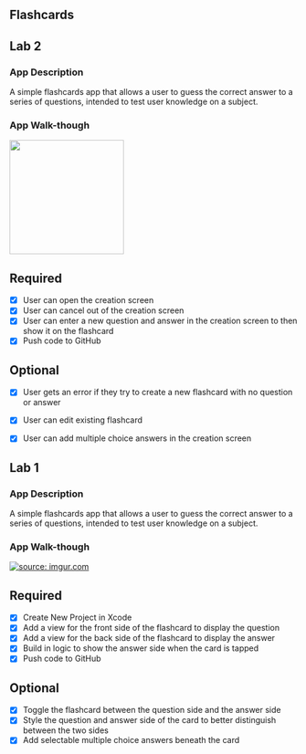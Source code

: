 ## Flashcards

## Lab 2

### App Description
A simple flashcards app that allows a user to guess the correct answer to a series of questions, intended to test user knowledge on a subject.

### App Walk-though

<img src=https://i.imgur.com/itHDPzP.gif width=200><br>

## Required
- [x] User can open the creation screen
- [x] User can cancel out of the creation screen
- [x] User can enter a new question and answer in the creation screen to then show it on the flashcard
- [x] Push code to GitHub
## Optional
- [x] User gets an error if they try to create a new flashcard with no question or answer
- [x] User can edit existing flashcard
- [x] User can add multiple choice answers in the creation screen


## Lab 1

### App Description
A simple flashcards app that allows a user to guess the correct answer to a series of questions, intended to test user knowledge on a subject.

### App Walk-though
<a href="https://imgur.com/A8twkqd"><img src="https://i.imgur.com/A8twkqd.gif" title="source: imgur.com" /></a>
## Required
- [x] Create New Project in Xcode
- [x] Add a view for the front side of the flashcard to display the question
- [x] Add a view for the back side of the flashcard to display the answer
- [x] Build in logic to show the answer side when the card is tapped
- [x] Push code to GitHub
## Optional
- [x] Toggle the flashcard between the question side and the answer side
- [x] Style the question and answer side of the card to better distinguish between the two sides
- [x] Add selectable multiple choice answers beneath the card
